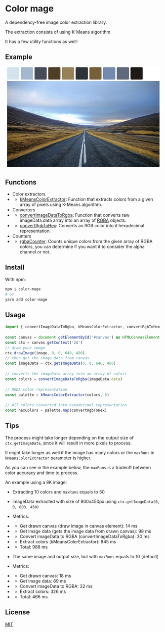 # Color mage

A dependency-free image color extraction library.

The extraction consists of using K-Means algorithm.

It has a few utility functions as well!

## Example

![](example/screenshot.png)

## Functions

* Color extractors
* * [kMeansColorExtractor](./src/extractors/kMeansColorExtractor.ts): Function that extracts colors from a given array of pixels using K-Means algorithm.
* Converters
* * [convertImageDataToRgba](./src/convert/convertImageDataToRgba.ts): Function that converts raw imageData.data array into an array of [RGBA](./src/types.ts) objects.
* * [convertRgbToHex](./src/convert/convertRgbToHex.ts): Converts an RGB color into it hexadecimal representation.
* Counters
* * [rgbaCounter](./src/counter/rgbaCounter.ts): Counts unique colors from the given array of RGBA colors, you can determine if you want it to consider the alpha channel or not.

## Install

With npm:
```bash
npm i color-mage
# or
yarn add color-mage
```

## Usage

```typescript
import { convertImageDataToRgba, kMeansColorExtractor, convertRgbToHex } from 'color-mage'

const canvas = document.getElementById('#canvas') as HTMLCanvasElement
const ctx = canvas.getContext('2d')
// draw your image
ctx.drawImage(image, 0, 0, 640, 480)
// then get the image data from canvas
const imageData = ctx.getImageData(0, 0, 640, 480)

// converts the imageData array into an array of colors
const colors = convertImageDataToRgba(imageData.data)

// RGBA color representation
const palette = kMeansColorExtractor(colors, 5)

// All colors converted into hexadecimal representation
const hexColors = palette.map(convertRgbToHex)
```

## Tips

The process might take longer depending on the output size of `ctx.getImageData`,
since it will result in more pixels to process.

It might take longer as well if the image has many colors or the `maxRuns` in `kMeansColorExtractor` parameter is higher.

As you can see in the example below, the `maxRuns` is a tradeoff between color accuracy and time to process.

An example using a 8K image:
* Extracting 10 colors and `maxRuns` equals to 50
* imageData extracted with size of 800x450px using `ctx.getImageData(0, 0, 800, 450)`
* Metrics:
* * Get drawn canvas (draw image in canvas element): 14 ms
* * Get image data (gets the image data from drawn canvas): 98 ms
* * Convert imageData to RGBA (convertImageDataToRgba): 30 ms
* * Extract colors (kMeansColorExtractor): 845 ms
* * Total: 988 ms


* The same image and output size, but with `maxRuns` equals to 10 (default)
* Metrics:
* * Get drawn canvas: 18 ms
* * Get image data: 89 ms
* * Convert imageData to RGBA: 32 ms
* * Extract colors: 326 ms
* * Total: 466 ms

## License

[MIT](https://choosealicense.com/licenses/mit/)
